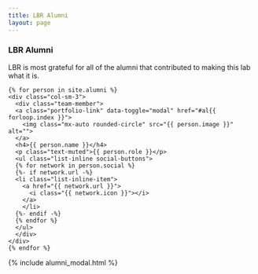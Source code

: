```yaml
---
title: LBR Alumni
layout: page
---
```


### LBR Alumni

LBR is most grateful for all of the alumni that contributed to making this lab what it is. 

<div class="row">

    {% for person in site.alumni %}
    <div class="col-sm-3">
      <div class="team-member">
      <a class="portfolio-link" data-toggle="modal" href="#al{{ forloop.index }}">
        <img class="mx-auto rounded-circle" src="{{ person.image }}" alt="">
      </a>
      <h4>{{ person.name }}</h4>
      <p class="text-muted">{{ person.role }}</p>
      <ul class="list-inline social-buttons">
      {% for network in person.social %}
      {%- if network.url -%}  
      <li class="list-inline-item">
        <a href="{{ network.url }}">
          <i class="{{ network.icon }}"></i>
        </a>
        </li>
      {%- endif -%}
      {% endfor %}
      </ul>
      </div>
    </div>
    {% endfor %}
</div>
{% include alumni_modal.html %}